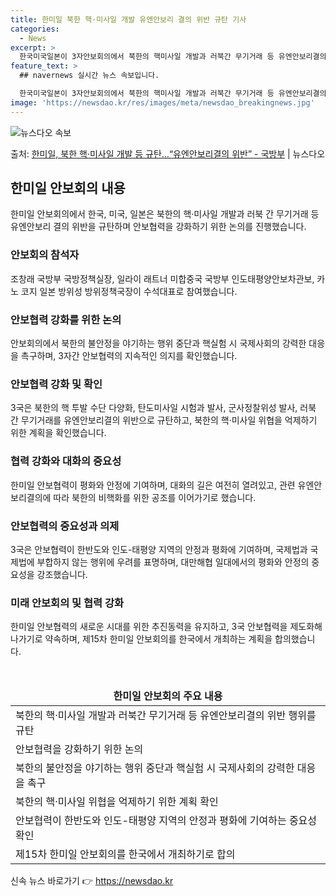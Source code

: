```yaml
---
title: 한미일 북한 핵·미사일 개발 유엔안보리 결의 위반 규탄 기사
categories:
  - News
excerpt: >
  한국미국일본이 3자안보회의에서 북한의 핵미사일 개발과 러북간 무기거래 등 유엔안보리결의 위반 행위를 규탄했다…
feature_text: >
  ## navernews 실시간 뉴스 속보입니다.

  한국미국일본이 3자안보회의에서 북한의 핵미사일 개발과 러북간 무기거래 등 유엔안보리결의 위반 행위를 규탄했다…
image: 'https://newsdao.kr/res/images/meta/newsdao_breakingnews.jpg'
---
```


![뉴스다오 속보](https://newsdao.kr/res/images/meta/newsdao_breakingnews.jpg)

<p>출처: <a href="https://newsdao.kr/3684" rel="dofollow">한미일, 북한 핵·미사일 개발 등 규탄…“유엔안보리결의 위반” - 국방부</a> | 뉴스다오</p>

<h2 data-ke-size="size26">한미일 안보회의 내용</h2>
<p data-ke-size="size16">한미일 안보회의에서 한국, 미국, 일본은 북한의 핵·미사일 개발과 러북 간 무기거래 등 유엔안보리 결의 위반을 규탄하며 안보협력을 강화하기 위한 논의를 진행했습니다.</p>

<h3>안보회의 참석자</h3>
<p data-ke-size="size16">조창래 국방부 국방정책실장, 일라이 래트너 미합중국 국방부 인도태평양안보차관보, 카노 코지 일본 방위성 방위정책국장이 수석대표로 참여했습니다.</p>

<h3>안보협력 강화를 위한 논의</h3>
<p data-ke-size="size16">안보회의에서 북한의 불안정을 야기하는 행위 중단과 핵실험 시 국제사회의 강력한 대응을 촉구하며, 3자간 안보협력의 지속적인 의지를 확인했습니다.</p>

<h3>안보협력 강화 및 확인</h3>
<p data-ke-size="size16">3국은 북한의 핵 투발 수단 다양화, 탄도미사일 시험과 발사, 군사정찰위성 발사, 러북 간 무기거래를 유엔안보리결의 위반으로 규탄하고, 북한의 핵·미사일 위협을 억제하기 위한 계획을 확인했습니다.</p>

<h3>협력 강화와 대화의 중요성</h3>
<p data-ke-size="size16">한미일 안보협력이 평화와 안정에 기여하며, 대화의 길은 여전히 열려있고, 관련 유엔안보리결의에 따라 북한의 비핵화를 위한 공조를 이어가기로 했습니다.</p>

<h3>안보협력의 중요성과 의제</h3>
<p data-ke-size="size16">3국은 안보협력이 한반도와 인도-태평양 지역의 안정과 평화에 기여하며, 국제법과 국제법에 부합하지 않는 행위에 우려를 표명하며, 대만해협 일대에서의 평화와 안정의 중요성을 강조했습니다.</p>

<h3>미래 안보회의 및 협력 강화</h3>
<p data-ke-size="size16">한미일 안보협력의 새로운 시대를 위한 추진동력을 유지하고, 3국 안보협력을 제도화해 나가기로 약속하며, 제15차 한미일 안보회의를 한국에서 개최하는 계획을 합의했습니다.</p>

<p data-ke-size="size16">&nbsp;</p>

<table>
<thead>
<tr>
<td style="text-align: center; height: 17px;"><b>한미일 안보회의 주요 내용</b></td>
</tr>
</thead>
<tbody>
<tr>
<td style="text-align: left; height: 17px;">북한의 핵·미사일 개발과 러북간 무기거래 등 유엔안보리결의 위반 행위를 규탄</td>
</tr>
<tr>
<td style="text-align: left; height: 17px;">안보협력을 강화하기 위한 논의</td>
</tr>
<tr>
<td style="text-align: left; height: 17px;">북한의 불안정을 야기하는 행위 중단과 핵실험 시 국제사회의 강력한 대응을 촉구</td>
</tr>
<tr>
<td style="text-align: left; height: 17px;">북한의 핵·미사일 위협을 억제하기 위한 계획 확인</td>
</tr>
<tr>
<td style="text-align: left; height: 17px;">안보협력이 한반도와 인도-태평양 지역의 안정과 평화에 기여하는 중요성 확인</td>
</tr>
<tr>
<td style="text-align: left; height: 17px;">제15차 한미일 안보회의를 한국에서 개최하기로 합의</td>
</tr>
</tbody>
</table>
 

신속 뉴스 바로가기 👉 <a href="https://newsdao.kr" rel="dofollow">https://newsdao.kr</a>


